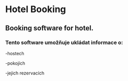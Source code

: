 # Hotel Booking
## Booking software for hotel.

### Tento software umožňuje ukládat informace o:
-hostech

-pokojích

-jejich rezervacích
